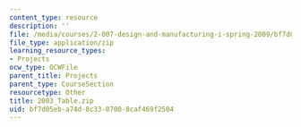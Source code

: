 ```yaml
---
content_type: resource
description: ''
file: /media/courses/2-007-design-and-manufacturing-i-spring-2009/bf7d05eba74d8c3307008caf469f2504_2003_Table.zip
file_type: application/zip
learning_resource_types:
- Projects
ocw_type: OCWFile
parent_title: Projects
parent_type: CourseSection
resourcetype: Other
title: 2003_Table.zip
uid: bf7d05eb-a74d-8c33-0700-8caf469f2504
---
```

